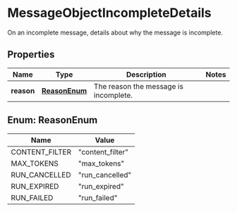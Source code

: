 

# MessageObjectIncompleteDetails

On an incomplete message, details about why the message is incomplete.

## Properties

| Name | Type | Description | Notes |
|------------ | ------------- | ------------- | -------------|
|**reason** | [**ReasonEnum**](#ReasonEnum) | The reason the message is incomplete. |  |



## Enum: ReasonEnum

| Name | Value |
|---- | -----|
| CONTENT_FILTER | &quot;content_filter&quot; |
| MAX_TOKENS | &quot;max_tokens&quot; |
| RUN_CANCELLED | &quot;run_cancelled&quot; |
| RUN_EXPIRED | &quot;run_expired&quot; |
| RUN_FAILED | &quot;run_failed&quot; |



